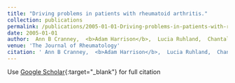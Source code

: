 ```yaml
---
title: "Driving problems in patients with rheumatoid arthritis."
collection: publications
permalink: /publications/2005-01-01-Driving-problems-in-patients-with-rheumatoid-arthritis
date: 2005-01-01
author:  Ann B Cranney,  <b>Adam Harrison</b>,  Lucia Ruhland,  Chantal Vaidyanath,  Ian Graham,  Malcolm Man-Son-Hing,  James Jaffey,  Tanveer E Towheed,  Tassos P Anastassiades,  Isaac I Dwosh, 
venue: 'The Journal of Rheumatology'
citation: ' Ann B Cranney,  <b>Adam Harrison</b>,  Lucia Ruhland,  Chantal Vaidyanath,  Ian Graham,  Malcolm Man-Son-Hing,  James Jaffey,  Tanveer E Towheed,  Tassos P Anastassiades,  Isaac I Dwosh, &quot;Driving problems in patients with rheumatoid arthritis..&quot; The Journal of Rheumatology, 2005.'
---
```

Use [Google Scholar](https://scholar.google.com/scholar?q=Driving+problems+in+patients+with+rheumatoid+arthritis.){:target="_blank"} for full citation